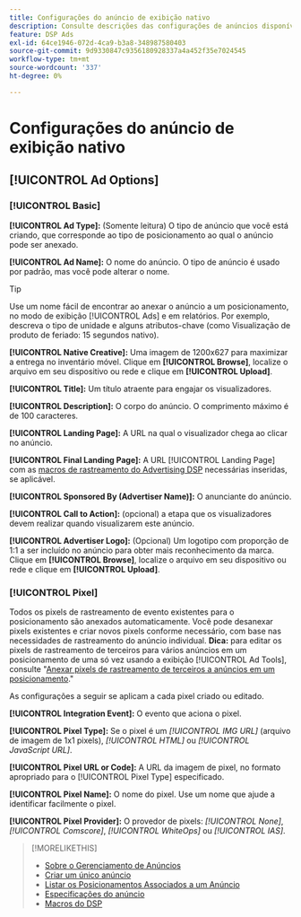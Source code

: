 ```yaml
---
title: Configurações do anúncio de exibição nativo
description: Consulte descrições das configurações de anúncios disponíveis para anúncios de exibição nativos.
feature: DSP Ads
exl-id: 64ce1946-072d-4ca9-b3a8-348987580403
source-git-commit: 9d9330847c9356180928337a4a452f35e7024545
workflow-type: tm+mt
source-wordcount: '337'
ht-degree: 0%

---
```


# Configurações do anúncio de exibição nativo

## [!UICONTROL Ad Options]

### [!UICONTROL Basic]

**[!UICONTROL Ad Type]:** (Somente leitura) O tipo de anúncio que você está criando, que corresponde ao tipo de posicionamento ao qual o anúncio pode ser anexado.

**[!UICONTROL Ad Name]:** O nome do anúncio. O tipo de anúncio é usado por padrão, mas você pode alterar o nome.

>[!TIP]
>
> Use um nome fácil de encontrar ao anexar o anúncio a um posicionamento, no modo de exibição [!UICONTROL Ads] e em relatórios. Por exemplo, descreva o tipo de unidade e alguns atributos-chave (como Visualização de produto de feriado: 15 segundos nativo).

**[!UICONTROL Native Creative]:** Uma imagem de 1200x627 para maximizar a entrega no inventário móvel. Clique em **[!UICONTROL Browse]**, localize o arquivo em seu dispositivo ou rede e clique em **[!UICONTROL Upload]**.

**[!UICONTROL Title]:** Um título atraente para engajar os visualizadores.

**[!UICONTROL Description]:** O corpo do anúncio. O comprimento máximo é de 100 caracteres.

**[!UICONTROL Landing Page]:** A URL na qual o visualizador chega ao clicar no anúncio.

**[!UICONTROL Final Landing Page]:** A URL [!UICONTROL Landing Page] com as [macros de rastreamento do Advertising DSP](/help/dsp/campaign-management/macros.md) necessárias inseridas, se aplicável.

**[!UICONTROL Sponsored By (Advertiser Name)]:** O anunciante do anúncio.

**[!UICONTROL Call to Action]:** (opcional) a etapa que os visualizadores devem realizar quando visualizarem este anúncio.

**[!UICONTROL Advertiser Logo]:** (Opcional) Um logotipo com proporção de 1:1 a ser incluído no anúncio para obter mais reconhecimento da marca. Clique em **[!UICONTROL Browse]**, localize o arquivo em seu dispositivo ou rede e clique em **[!UICONTROL Upload]**.

### [!UICONTROL Pixel]

Todos os pixels de rastreamento de evento existentes para o posicionamento são anexados automaticamente. Você pode desanexar pixels existentes e criar novos pixels conforme necessário, com base nas necessidades de rastreamento do anúncio individual. **Dica:** para editar os pixels de rastreamento de terceiros para vários anúncios em um posicionamento de uma só vez usando a exibição [!UICONTROL Ad Tools], consulte &quot;[Anexar pixels de rastreamento de terceiros a anúncios em um posicionamento](/help/dsp/campaign-management/ads/ad-pixel-attach-detach.md#attach-pixels-ads).&quot;

As configurações a seguir se aplicam a cada pixel criado ou editado.

**[!UICONTROL Integration Event]:** O evento que aciona o pixel.

**[!UICONTROL Pixel Type]:** Se o pixel é um *[!UICONTROL IMG URL]* (arquivo de imagem de 1x1 pixels), *[!UICONTROL HTML]* ou *[!UICONTROL JavaScript URL]*.

**[!UICONTROL Pixel URL or Code]:** A URL da imagem de pixel, no formato apropriado para o [!UICONTROL Pixel Type] especificado.

**[!UICONTROL Pixel Name]:** O nome do pixel. Use um nome que ajude a identificar facilmente o pixel.

**[!UICONTROL Pixel Provider]:** O provedor de pixels: *[!UICONTROL None]*, *[!UICONTROL Comscore]*, *[!UICONTROL WhiteOps]* ou *[!UICONTROL IAS]*.

>[!MORELIKETHIS]
>
>* [Sobre o Gerenciamento de Anúncios](ad-about.md)
>* [Criar um único anúncio](ad-create.md)
>* [Listar os Posicionamentos Associados a um Anúncio](/help/dsp/campaign-management/ads/ad-list-placements.md)
>* [Especificações do anúncio](ad-specs.md)
>* [Macros do DSP](/help/dsp/campaign-management/macros.md)
